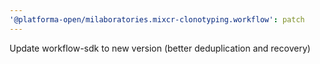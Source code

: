 ```yaml
---
'@platforma-open/milaboratories.mixcr-clonotyping.workflow': patch
---
```


Update workflow-sdk to new version (better deduplication and recovery)
